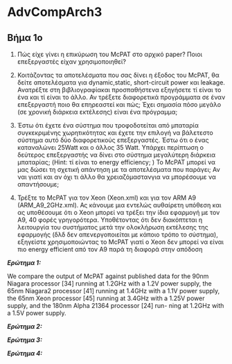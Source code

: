 # AdvCompArch3

## Βήμα 1ο

1. Πώς είχε γίνει η επικύρωση του McPAT στο αρχικό paper? Ποιοι επεξεργαστές είχαν
χρησιμοποιηθεί?

2. Κοιτάζοντας τα αποτελέσματα που σας δίνει η έξοδος του McPAT, θα δείτε αποτελέσματα για
dynamic,static, short-circuit power και leakage. Ανατρέξτε στη βιβλιογραφίακαι προσπαθήστενα
εξηγήσετε τί είναι το ένα και τί είναι το άλλο. Αν τρέξετε διαφορετικά προγράμματα σε έναν
επεξεργαστή ποιο θα επηρεαστεί και πώς; Έχει σημασία πόσο μεγάλο (σε χρονική διάρκεια
εκτέλεσης) είναι ένα πρόγραμμα;

3. Έστω ότι έχετε ένα σύστημα που τροφοδοτείται από μπαταρία συγκεκριμένης χωρητικότητας και
έχετε την επιλογή να βάλετεστο σύστημα αυτό δύο διαφορετικούς επεξεργαστές. Έστω ότι ο ένας
καταναλώνει 25Watt και ο άλλος 35 Watt. Υπάρχει περίπτωση ο δεύτερος επεξεργαστής να δίνει
στο σύστημα μεγαλύτερη διάρκεια μπαταρίας; (Hint: τί είναι το energy efficiency; ) To ΜcPAT
μπορεί να μας δώσει τη σχετική απάντηση με τα αποτελέσματα που παράγει; Αν ναι γιατί και αν
όχι τι άλλο θα χρειαζόμαστανγια να μπορέσουμε να απαντήσουμε;

4. Τρέξτε το McPAT για τον Xeon (Xeon.xml) και για τον ARM A9 (ARM_A9_2GHz.xml). Ας κάνουμε
μια εντελώς αυθαίρετη υπόθεση και ας υποθέσουμε ότι o Xeon μπορεί να τρέξει την ίδια
εφαρμογή με τον Α9, 40 φορές γρηγορότερα. Υποθέτοντας ότι δεν διακόπτεται η λειτουργία του
συστήματος μετά την ολοκλήρωση εκτέλεσης της εφαρμογής (δλδ δεν απενεργοποιείται με
κάποιο τρόπο το σύστημα), εξηγείστε χρησιμοποιώντας το McPAT γιατί o Xeon δεν μπορεί να
είναι πιο energy efficient από τον A9 παρά τη διαφορά στην απόδοση





**_Ερώτημα 1:_**

We compare the output of McPAT against published data for the 90nm Niagara processor [34] running at 1.2GHz
with a 1.2V power supply, the 65nm Niagara2 processor [41] running at 1.4GHz with a 1.1V power supply, the 65nm
Xeon processor [45] running at 3.4GHz with a 1.25V power supply, and the 180nm Alpha 21364 processor [24] run-
ning at 1.2GHz with a 1.5V power supply. 

_**Ερώτημα 2:**_

_**Ερώτημα 3:**_

_**Ερώτημα 4:**_

